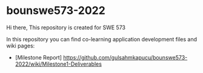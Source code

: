 # bounswe573-2022
Hi there, This repository is created for SWE 573

In this repository you can find co-learning application development files and wiki pages: 

 - [Milestone Report] https://github.com/gulsahmkapucu/bounswe573-2022/wiki/Milestone1-Deliverables
